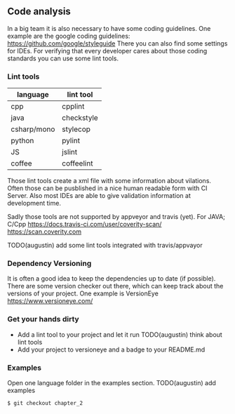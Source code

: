## Code analysis

In a big team it is also necessary to have some coding guidelines. One example are the google coding guidelines:
https://github.com/google/styleguide
There you can also find some settings for IDEs. For verifying that every developer cares about those coding standards you can use some lint tools.

### Lint tools

| language    | lint tool  |
|-------------|------------|
| cpp         | cpplint    |
| java        | checkstyle |
| csharp/mono | stylecop   |
| python      | pylint     |
| JS		  | jslint     |
| coffee      | coffeelint |

Those lint tools create a xml file with some information about vilations. Often those can be pusblished in a nice human readable form with CI Server. Also most IDEs are able to give validation information at development time.

Sadly those tools are not supported by appveyor and travis (yet).
For JAVA; C/Cpp https://docs.travis-ci.com/user/coverity-scan/ https://scan.coverity.com

TODO(augustin) add some lint tools integrated with travis/appvayor


### Dependency Versioning

It is often a good idea to keep the dependencies up to date (if possible). There are some version checker out there, which can keep track about the versions of your project. One example is VersionEye
https://www.versioneye.com/

### Get your hands dirty

- Add a lint tool to your project and let it run TODO(augustin) think about lint tools
- Add your project to versioneye and a badge to your README.md


### Examples

Open one language folder in the examples section.
TODO(augustin) add examples

	$ git checkout chapter_2







